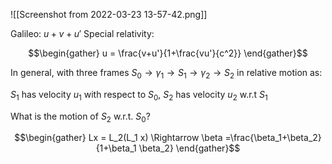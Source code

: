 ![[Screenshot from 2022-03-23 13-57-42.png]]

Galileo: $u + v + u'$
Special relativity: 

$$\begin{gather} u = \frac{v+u'}{1+\frac{vu'}{c^2}} \end{gather}$$

In general, with three frames $S_0 \to \gamma_1 \to S_1 \to \gamma_2 \to S_2$ in relative motion as: 

$S_1$ has velocity $u_1$ with respect to $S_0$, $S_2$ has velocity $u_2$ w.r.t $S_1$ 

What is the motion of $S_2$ w.r.t. $S_0$? 

$$\begin{gather} Lx = L_2(L_1 x) \Rightarrow \beta =\frac{\beta_1+\beta_2}{1+\beta_1 \beta_2} \end{gather}$$